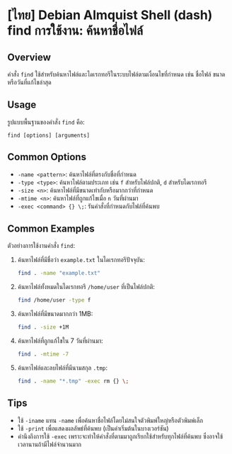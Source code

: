 # [ไทย] Debian Almquist Shell (dash) find การใช้งาน: ค้นหาชื่อไฟล์

## Overview
คำสั่ง `find` ใช้สำหรับค้นหาไฟล์และไดเรกทอรีในระบบไฟล์ตามเงื่อนไขที่กำหนด เช่น ชื่อไฟล์ ขนาด หรือวันที่แก้ไขล่าสุด

## Usage
รูปแบบพื้นฐานของคำสั่ง `find` คือ:

```
find [options] [arguments]
```

## Common Options
- `-name <pattern>`: ค้นหาไฟล์ที่ตรงกับชื่อที่กำหนด
- `-type <type>`: ค้นหาไฟล์ตามประเภท เช่น `f` สำหรับไฟล์ปกติ, `d` สำหรับไดเรกทอรี
- `-size <n>`: ค้นหาไฟล์ที่มีขนาดเท่ากับหรือมากกว่าที่กำหนด
- `-mtime <n>`: ค้นหาไฟล์ที่ถูกแก้ไขเมื่อ `n` วันที่ผ่านมา
- `-exec <command> {} \;`: รันคำสั่งที่กำหนดกับไฟล์ที่ค้นพบ

## Common Examples
ตัวอย่างการใช้งานคำสั่ง `find`:

1. ค้นหาไฟล์ที่มีชื่อว่า `example.txt` ในไดเรกทอรีปัจจุบัน:
   ```sh
   find . -name "example.txt"
   ```

2. ค้นหาไฟล์ทั้งหมดในไดเรกทอรี `/home/user` ที่เป็นไฟล์ปกติ:
   ```sh
   find /home/user -type f
   ```

3. ค้นหาไฟล์ที่มีขนาดมากกว่า 1MB:
   ```sh
   find . -size +1M
   ```

4. ค้นหาไฟล์ที่ถูกแก้ไขใน 7 วันที่ผ่านมา:
   ```sh
   find . -mtime -7
   ```

5. ค้นหาไฟล์และลบไฟล์ที่มีนามสกุล `.tmp`:
   ```sh
   find . -name "*.tmp" -exec rm {} \;
   ```

## Tips
- ใช้ `-iname` แทน `-name` เพื่อค้นหาชื่อไฟล์โดยไม่สนใจตัวพิมพ์ใหญ่หรือตัวพิมพ์เล็ก
- ใช้ `-print` เพื่อแสดงผลลัพธ์ที่ค้นพบ (เป็นค่าเริ่มต้นในบางเวอร์ชัน)
- คำนึงถึงการใช้ `-exec` เพราะจะทำให้คำสั่งที่ตามมาถูกเรียกใช้สำหรับทุกไฟล์ที่ค้นพบ ซึ่งอาจใช้เวลานานถ้ามีไฟล์จำนวนมาก